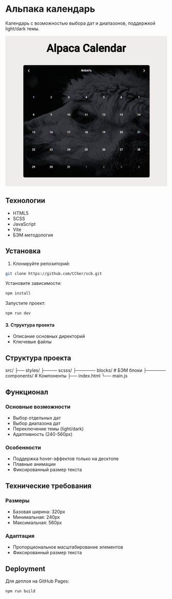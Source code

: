 # Альпака календарь

Календарь с возможностью выбора дат и диапазонов, поддержкой light/dark темы.

![Preview](docs/preview.jpg)

## Технологии
* HTML5
* SCSS
* JavaScript
* Vite
* БЭМ методология

## Установка

1. Клонируйте репозиторий:
```bash
git clone https://github.com/CCher/scb.git
```
Установите зависимости:
```bash
npm install
```

Запустите проект:

```bash
npm run dev
```


#### 3. Структура проекта
* Описание основных директорий
* Ключевые файлы


## Структура проекта
src/
├── styles/
├──── scsss/
├────── blocks/ # БЭМ блоки
├────── components/ # Компоненты
├── index.html
└── main.js

## Функционал

### Основные возможности
* Выбор отдельных дат
* Выбор диапазона дат
* Переключение темы (light/dark)
* Адаптивность (240-560px)

### Особенности
* Поддержка hover-эффектов только на десктопе
* Плавные анимации
* Фиксированный размер текста

## Технические требования

### Размеры
* Базовая ширина: 320px
* Минимальная: 240px
* Максимальная: 560px

### Адаптация
* Пропорциональное масштабирование элементов
* Фиксированный размер текста


## Deployment

Для деплоя на GitHub Pages:
```bash
npm run build
```







